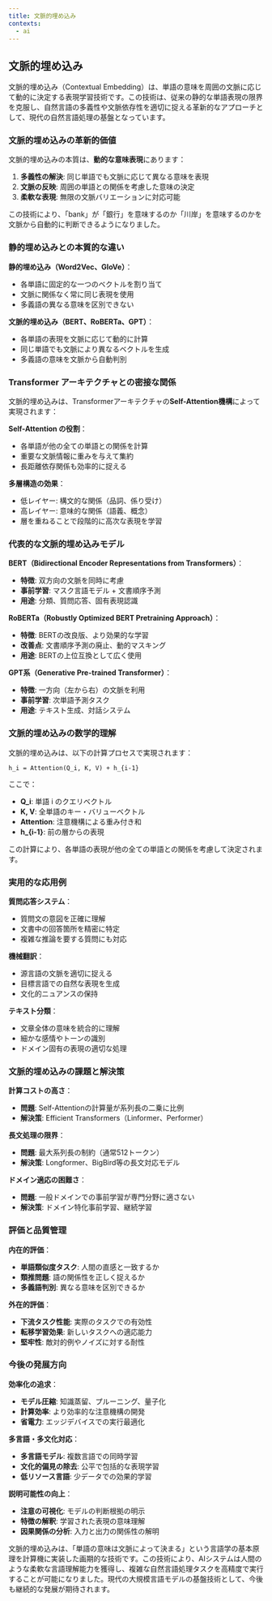 ```yaml
---
title: 文脈的埋め込み
contexts:
  - ai
---
```


<Context name="ai">

## 文脈的埋め込み

文脈的埋め込み（Contextual Embedding）は、単語の意味を周囲の文脈に応じて動的に決定する表現学習技術です。この技術は、従来の静的な単語表現の限界を克服し、自然言語の多義性や文脈依存性を適切に捉える革新的なアプローチとして、現代の自然言語処理の基盤となっています。

### 文脈的埋め込みの革新的価値

文脈的埋め込みの本質は、**動的な意味表現**にあります：

1. **多義性の解決**: 同じ単語でも文脈に応じて異なる意味を表現
2. **文脈の反映**: 周囲の単語との関係を考慮した意味の決定
3. **柔軟な表現**: 無限の文脈バリエーションに対応可能

この技術により、「bank」が「銀行」を意味するのか「川岸」を意味するのかを文脈から自動的に判断できるようになりました。

### 静的埋め込みとの本質的な違い

**静的埋め込み（Word2Vec、GloVe）**：
- 各単語に固定的な一つのベクトルを割り当て
- 文脈に関係なく常に同じ表現を使用
- 多義語の異なる意味を区別できない

**文脈的埋め込み（BERT、RoBERTa、GPT）**：
- 各単語の表現を文脈に応じて動的に計算
- 同じ単語でも文脈により異なるベクトルを生成
- 多義語の意味を文脈から自動判別

### Transformer アーキテクチャとの密接な関係

文脈的埋め込みは、Transformerアーキテクチャの**Self-Attention機構**によって実現されます：

**Self-Attention の役割**：
- 各単語が他の全ての単語との関係を計算
- 重要な文脈情報に重みを与えて集約
- 長距離依存関係も効率的に捉える

**多層構造の効果**：
- 低レイヤー: 構文的な関係（品詞、係り受け）
- 高レイヤー: 意味的な関係（語義、概念）
- 層を重ねることで段階的に高次な表現を学習

### 代表的な文脈的埋め込みモデル

**BERT（Bidirectional Encoder Representations from Transformers）**：
- **特徴**: 双方向の文脈を同時に考慮
- **事前学習**: マスク言語モデル + 文書順序予測
- **用途**: 分類、質問応答、固有表現認識

**RoBERTa（Robustly Optimized BERT Pretraining Approach）**：
- **特徴**: BERTの改良版、より効果的な学習
- **改善点**: 文書順序予測の廃止、動的マスキング
- **用途**: BERTの上位互換として広く使用

**GPT系（Generative Pre-trained Transformer）**：
- **特徴**: 一方向（左から右）の文脈を利用
- **事前学習**: 次単語予測タスク
- **用途**: テキスト生成、対話システム

### 文脈的埋め込みの数学的理解

文脈的埋め込みは、以下の計算プロセスで実現されます：

```
h_i = Attention(Q_i, K, V) + h_{i-1}
```

ここで：
- **Q_i**: 単語 i のクエリベクトル
- **K, V**: 全単語のキー・バリューベクトル
- **Attention**: 注意機構による重み付き和
- **h_{i-1}**: 前の層からの表現

この計算により、各単語の表現が他の全ての単語との関係を考慮して決定されます。

### 実用的な応用例

**質問応答システム**：
- 質問文の意図を正確に理解
- 文書中の回答箇所を精密に特定
- 複雑な推論を要する質問にも対応

**機械翻訳**：
- 源言語の文脈を適切に捉える
- 目標言語での自然な表現を生成
- 文化的ニュアンスの保持

**テキスト分類**：
- 文章全体の意味を統合的に理解
- 細かな感情やトーンの識別
- ドメイン固有の表現の適切な処理

### 文脈的埋め込みの課題と解決策

**計算コストの高さ**：
- **問題**: Self-Attentionの計算量が系列長の二乗に比例
- **解決策**: Efficient Transformers（Linformer、Performer）

**長文処理の限界**：
- **問題**: 最大系列長の制約（通常512トークン）
- **解決策**: Longformer、BigBird等の長文対応モデル

**ドメイン適応の困難さ**：
- **問題**: 一般ドメインでの事前学習が専門分野に適さない
- **解決策**: ドメイン特化事前学習、継続学習

### 評価と品質管理

**内在的評価**：
- **単語類似度タスク**: 人間の直感と一致するか
- **類推問題**: 語の関係性を正しく捉えるか
- **多義語判別**: 異なる意味を区別できるか

**外在的評価**：
- **下流タスク性能**: 実際のタスクでの有効性
- **転移学習効果**: 新しいタスクへの適応能力
- **堅牢性**: 敵対的例やノイズに対する耐性

### 今後の発展方向

**効率化の追求**：
- **モデル圧縮**: 知識蒸留、プルーニング、量子化
- **計算効率**: より効率的な注意機構の開発
- **省電力**: エッジデバイスでの実行最適化

**多言語・多文化対応**：
- **多言語モデル**: 複数言語での同時学習
- **文化的偏見の除去**: 公平で包括的な表現学習
- **低リソース言語**: 少データでの効果的学習

**説明可能性の向上**：
- **注意の可視化**: モデルの判断根拠の明示
- **特徴の解釈**: 学習された表現の意味理解
- **因果関係の分析**: 入力と出力の関係性の解明

文脈的埋め込みは、「単語の意味は文脈によって決まる」という言語学の基本原理を計算機に実装した画期的な技術です。この技術により、AIシステムは人間のような柔軟な言語理解能力を獲得し、複雑な自然言語処理タスクを高精度で実行することが可能になりました。現代の大規模言語モデルの基盤技術として、今後も継続的な発展が期待されます。

</Context>

